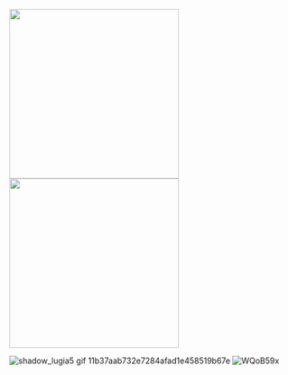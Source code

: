 <p float="left">
  <img src="https://github.com/user-attachments/assets/a14d114a-f7d3-427e-a6f2-e86393e90977" width="300" style="margin-right: 20px;"/>
  <img src="https://github.com/user-attachments/assets/847b8bda-9a54-4354-845f-de7cd349b456" width="300"/>
</p>

![shadow_lugia5 gif 11b37aab732e7284afad1e458519b67e](https://github.com/user-attachments/assets/d1ec708c-6e48-43c6-815b-8cf6d7338d93)
![WQoB59x](https://github.com/user-attachments/assets/eee574c8-78cb-470a-94c6-6303b0a1c3b9)

